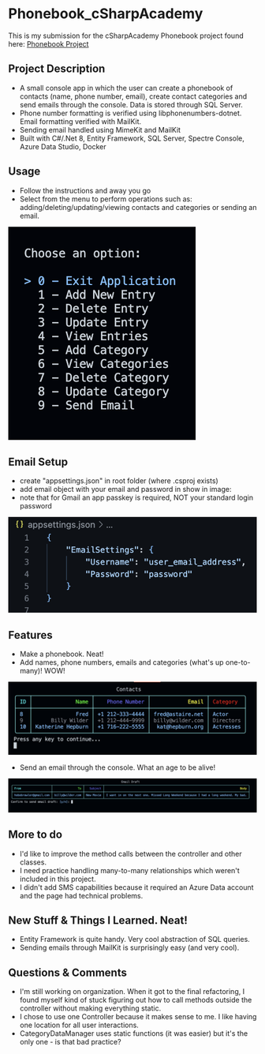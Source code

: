 # Phonebook_cSharpAcademy

This is my submission for the cSharpAcademy Phonebook project found here: [Phonebook Project](https://www.thecsharpacademy.com/project/16/phonebook)


## Project Description
- A small console app in which the user can create a phonebook of contacts (name, phone number, email), create contact categories and send emails through the console. Data is stored through SQL Server.
- Phone number formatting is verified using libphonenumbers-dotnet. Email formatting verified with MailKit.
- Sending email handled using MimeKit and MailKit
- Built with C#/.Net 8, Entity Framework, SQL Server, Spectre Console, Azure Data Studio, Docker 


## Usage
- Follow the instructions and away you go
- Select from the menu to perform operations such as: adding/deleting/updating/viewing contacts and categories or sending an email.


![main menu](/Images/mainMenu.png)


## Email Setup
- create "appsettings.json" in root folder (where .csproj exists)
- add email object with your email and password in show in image:
- note that for Gmail an app passkey is required, NOT your standard login password


![email setup](/Images/emailSetup.png)


## Features
- Make a phonebook. Neat!
- Add names, phone numbers, emails and categories (what's up one-to-many)! WOW!


![contacts](/Images/contacts.png)


- Send an email through the console. What an age to be alive!


![email draft](/Images/email.png)


## More to do
- I'd like to improve the method calls between the controller and other classes.
- I need practice handling many-to-many relationships which weren't included in this project.
- I didn't add SMS capabilities because it required an Azure Data account and the page had technical problems.


## New Stuff & Things I Learned. Neat!
- Entity Framework is quite handy. Very cool abstraction of SQL queries.
- Sending emails through MailKit is surprisingly easy (and very cool).


## Questions & Comments
- I'm still working on organization. When it got to the final refactoring, I found myself kind of stuck figuring out how to call methods outside the controller without making everything static.
- I chose to use one Controller because it makes sense to me. I like having one location for all user interactions.
- CategoryDataManager uses static functions (it was easier) but it's the only one - is that bad practice?
